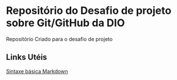 # Repositório do Desafio de projeto sobre Git/GitHub da DIO
Repositório Criado para o desafio de projeto

## Links Utéis
[Sintaxe básica Markdown](https://www.markdownguide.org/basic-syntax/)
